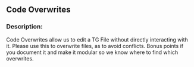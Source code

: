 ## Code Overwrites

### Description:

Code Overwrites allow us to edit a TG File without directly interacting with it. Please use this to overwrite files, as to avoid conflicts.
Bonus points if you document it and make it modular so we know where to find which overwrites.
